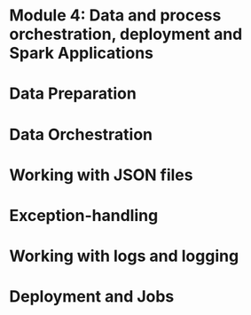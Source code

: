 # Module 4: Data and process orchestration, deployment and Spark Applications  


# Data Preparation

# Data Orchestration

# Working with JSON files

# Exception-handling

# Working with logs and logging

# Deployment and Jobs

